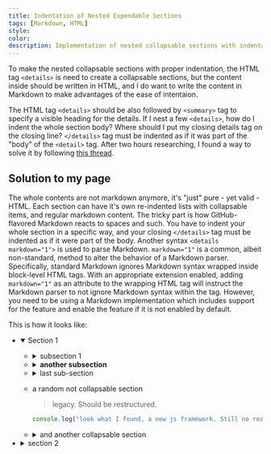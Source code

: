 ```yaml
---
title: Indentation of Nested Expendable Sections
tags: [Markdown, HTML]
style: 
color: 
description: Implementation of nested collapsable sections with indentation, which I try to make the nested lists in posts look great.
---
```

To make the nested collapsable sections with proper indentation, the HTML tag `<details>` is need to create a collapsable sections, but the content inside should be written in HTML, and I do want to write the content in Markdown to make advantages of the ease of intentaion.

The HTML tag `<details>` should be also followed by `<summary>` tag to specify a visible heading for the details. If I nest a few `<details>`, how do I indent the whole section body? Where should I put my closing details tag on the closing line? `</details>` tag must be indented as if it was part of the "body" of the `<detail>` tag. After two hours researching, I found a way to solve it by following [this thread](https://stackoverflow.com/questions/77822788/nested-indented-lists-with-collapsable-sections).

## Solution to my page
The whole contents are not markdown anymore, it's "just" pure - yet valid - HTML. Each section can have it's own re-indented lists with collapsable items, and regular markdown content. The tricky part is how GitHub-flavored Markdown reacts to spaces and such. You have to indent your whole section in a specific way, and your closing `</details>` tag must be indented as if it were part of the body. Another syntax `<details markdown="1">` is used to parse Markdown. `markdown="1"` is a common, albeit non-standard, method to alter the behavior of a Markdown parser. Specifically, standard Markdown ignores Markdown syntax wrapped inside block-level HTML tags. With an appropriate extension enabled, adding `markdown="1"` as an attribute to the wrapping HTML tag will instruct the Markdown parser to not ignore Markdown syntax within the tag. However, you need to be using a Markdown implementation which includes support for the feature and enable the feature if it is not enabled by default.

This is how it looks like:
- <details open markdown="1">
  <summary>Section 1</summary>

  - <details markdown="1">
    <summary>subsection 1</summary>

    - a list
    - with some stuff

    > and other things

    - [x] like
    - [ ] a task list 

    </details>

  - <details markdown="1">
    <summary><b>another subsection</b></summary>

    a. with another list
    b. and some other stuff
    d. [and](),
      [more](),
      [classic](),
      [md]
    e. _no need_ __of html__
    </details>

  - <details markdown="1">
    <summary>last sub-section</summary>

    blablabla

    ```rb
    def some_code
      puts "Rails is so cool"
    end
    ```
    </details>

  - a random not collapsable section
    > legacy. Should be restructured.

    ```js
    console.log("look what I found, a new js framework. Still no real alternative to rails though")
    ```

  - <details markdown="1">
    <summary>and another collapsable section</summary>

    ...
  </details>

- <details markdown="1">
  <summary>section 2</summary>
      
  some parent content

  and another list

  - <details markdown="1">
    <summary>section 2.1</summary>

      and some content
    </details>

  - <details markdown="1">
    <summary>section 2.2</summary>

      and some content
    </details>
  
  - section 2.3
    and some no collapsed content

</details>
